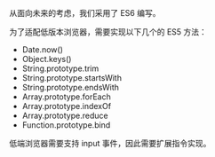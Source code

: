从面向未来的考虑，我们采用了 ES6 编写。

为了适配低版本浏览器，需要实现以下几个的 ES5 方法：

* Date.now()
* Object.keys()
* String.prototype.trim
* String.prototype.startsWith
* String.prototype.endsWith
* Array.prototype.forEach
* Array.prototype.indexOf
* Array.prototype.reduce
* Function.prototype.bind


低端浏览器需要支持 input 事件，因此需要扩展指令实现。


